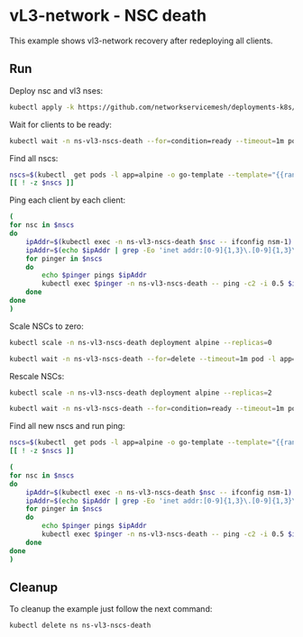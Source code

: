 # vL3-network - NSC death

This example shows vl3-network recovery after redeploying all clients.


## Run

Deploy nsc and vl3 nses:
```bash
kubectl apply -k https://github.com/networkservicemesh/deployments-k8s/examples/heal/vl3-nscs-death?ref=441e7b7f4018a18fa75d16ffcfe605c1540eada0
```

Wait for clients to be ready:
```bash
kubectl wait -n ns-vl3-nscs-death --for=condition=ready --timeout=1m pod -l app=alpine
```

Find all nscs:
```bash
nscs=$(kubectl  get pods -l app=alpine -o go-template --template="{{range .items}}{{.metadata.name}} {{end}}" -n ns-vl3-nscs-death)
[[ ! -z $nscs ]]
```

Ping each client by each client:
```bash
(
for nsc in $nscs
do
    ipAddr=$(kubectl exec -n ns-vl3-nscs-death $nsc -- ifconfig nsm-1) || exit
    ipAddr=$(echo $ipAddr | grep -Eo 'inet addr:[0-9]{1,3}\.[0-9]{1,3}\.[0-9]{1,3}\.[0-9]{1,3}'| cut -c 11-)
    for pinger in $nscs
    do
        echo $pinger pings $ipAddr
        kubectl exec $pinger -n ns-vl3-nscs-death -- ping -c2 -i 0.5 $ipAddr || exit
    done
done
)
```

Scale NSCs to zero:
```bash
kubectl scale -n ns-vl3-nscs-death deployment alpine --replicas=0
```
```bash
kubectl wait -n ns-vl3-nscs-death --for=delete --timeout=1m pod -l app=alpine
```

Rescale NSCs:
```bash
kubectl scale -n ns-vl3-nscs-death deployment alpine --replicas=2
```
```bash
kubectl wait -n ns-vl3-nscs-death --for=condition=ready --timeout=1m pod -l app=alpine
```

Find all new nscs and run ping:
```bash
nscs=$(kubectl  get pods -l app=alpine -o go-template --template="{{range .items}}{{.metadata.name}} {{end}}" -n ns-vl3-nscs-death)
[[ ! -z $nscs ]]
```
```bash
(
for nsc in $nscs
do
    ipAddr=$(kubectl exec -n ns-vl3-nscs-death $nsc -- ifconfig nsm-1) || exit
    ipAddr=$(echo $ipAddr | grep -Eo 'inet addr:[0-9]{1,3}\.[0-9]{1,3}\.[0-9]{1,3}\.[0-9]{1,3}'| cut -c 11-)
    for pinger in $nscs
    do
        echo $pinger pings $ipAddr
        kubectl exec $pinger -n ns-vl3-nscs-death -- ping -c2 -i 0.5 $ipAddr || exit
    done
done
)
```

## Cleanup

To cleanup the example just follow the next command:
```bash
kubectl delete ns ns-vl3-nscs-death
```
